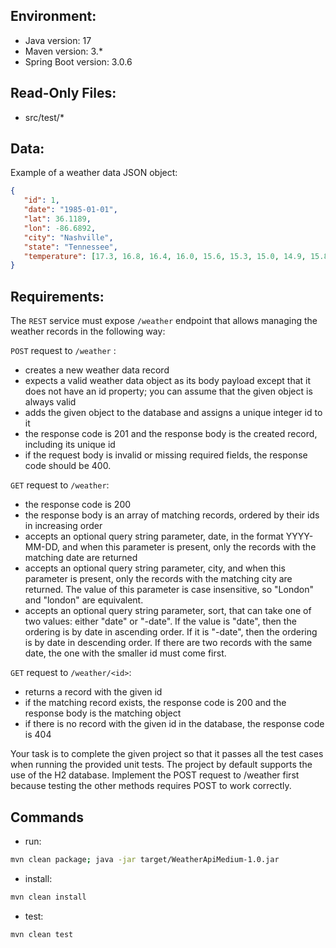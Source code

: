 ## Environment:
- Java version: 17
- Maven version: 3.*
- Spring Boot version: 3.0.6

## Read-Only Files:
- src/test/*

## Data:
Example of a weather data JSON object:
```json
{
   "id": 1,
   "date": "1985-01-01",
   "lat": 36.1189,
   "lon": -86.6892,
   "city": "Nashville",
   "state": "Tennessee",
   "temperature": [17.3, 16.8, 16.4, 16.0, 15.6, 15.3, 15.0, 14.9, 15.8, 18.0, 20.2, 22.3, 23.8, 24.9, 25.5, 25.7, 24.9, 23.0, 21.7, 20.8, 29.9, 29.2, 28.6, 28.1]
}
```

## Requirements:
The `REST` service must expose `/weather` endpoint that allows managing the weather records in the following way:


`POST` request to `/weather` :
* creates a new weather data record
* expects a valid weather data object as its body payload except that it does not have an id property; you can assume that the given object is always valid
* adds the given object to the database and assigns a unique integer id to it
* the response code is 201 and the response body is the created record, including its unique id
* if the request body is invalid or missing required fields, the response code should be 400.


`GET` request to `/weather`:
* the response code is 200
* the response body is an array of matching records, ordered by their ids in increasing order
* accepts an optional query string parameter, date, in the format YYYY-MM-DD, and when this parameter is present, only the records with the matching date are returned
* accepts an optional query string parameter, city, and when this parameter is present, only the records with the matching city are returned. The value of this parameter is case insensitive, so "London" and "london" are equivalent.
* accepts an optional query string parameter, sort, that can take one of two values: either "date" or "-date". If the value is "date", then the ordering is by date in ascending order. If it is "-date", then the ordering is by date in descending order. If there are two records with the same date, the one with the smaller id must come first.


`GET` request to `/weather/<id>`:
* returns a record with the given id
* if the matching record exists, the response code is 200 and the response body is the matching object
* if there is no record with the given id in the database, the response code is 404

Your task is to complete the given project so that it passes all the test cases when running the provided unit tests. The project by default supports the use of the H2 database. Implement the POST request to /weather first because testing the other methods requires POST to work correctly.

## Commands
- run: 
```bash
mvn clean package; java -jar target/WeatherApiMedium-1.0.jar
```
- install: 
```bash
mvn clean install
```
- test: 
```bash
mvn clean test
```


